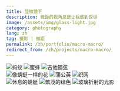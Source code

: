 ```yaml
---
title: 显微镜下
description: 微距的视角总是让我感到惊讶
image: /assets/img/glass-light.jpg
category: photography
lang: zh
tag: 摄影 | 微距
permalink: /zh/portfolio/macro-macro/
redirect_from: /zh/projects/macro-macro/
---
```


<div class="row">
	<div class="4u 12u$(small)">
        <span class="image fit"><img src="/assets/img/ant.jpg" alt="蚂蚁" /></span>
        <span class="image fit"><img src="/assets/img/bee.jpg" alt="蜜蜂" /></span>
        <span class="image fit"><img src="/assets/img/guitar-strings.jpg" alt="吉他钢弦" /></span>
    </div>
    <div class="4u 12u$(small)">
        <span class="image fit"><img src="/assets/img/butterfly-flower.jpg" alt="像蜻蜓一样的花" /></span>
        <span class="image fit"><img src="/assets/img/dandelion.jpg" alt="蒲公英" /></span>
        <span class="image fit"><img src="/assets/img/mesh.jpg" alt="织网" /></span>
    </div>
    <div class="4u$ 12u$(small)">
        <span class="image fit"><img src="/assets/img/dragonfly-rest.jpg" alt="休息的蜻蜓" /></span>
        <span class="image fit"><img src="/assets/img/full-green.jpg" alt="繁茂的绿色" /></span>
        <span class="image fit"><img src="/assets/img/glass-light.jpg" alt="玻璃折射的光影" /></span>
    </div>
</div>
